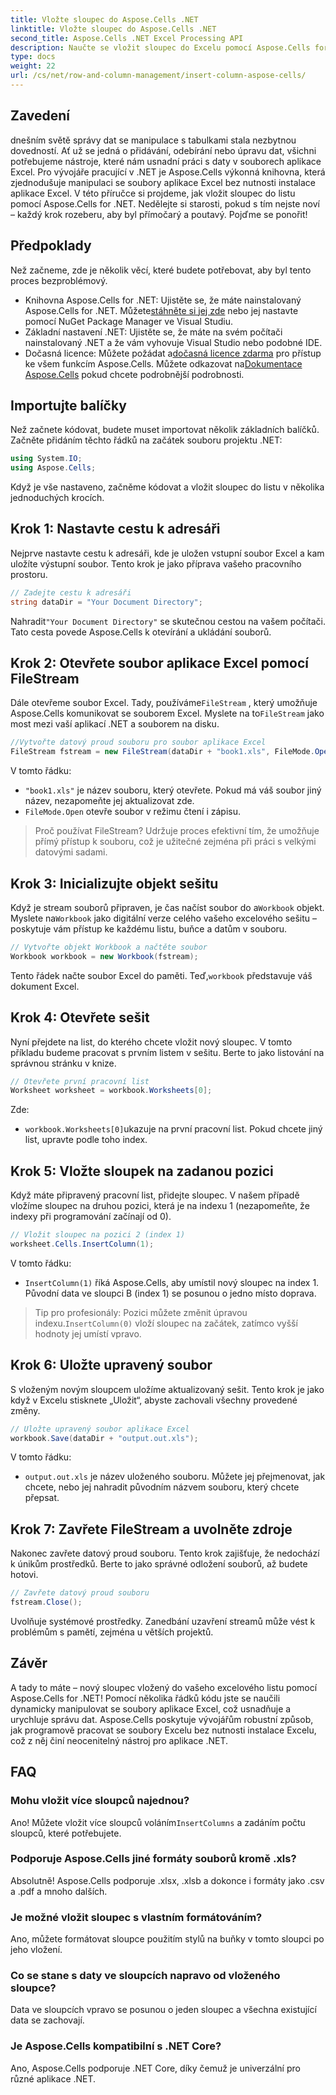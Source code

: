 ```yaml
---
title: Vložte sloupec do Aspose.Cells .NET
linktitle: Vložte sloupec do Aspose.Cells .NET
second_title: Aspose.Cells .NET Excel Processing API
description: Naučte se vložit sloupec do Excelu pomocí Aspose.Cells for .NET. Chcete-li bez problémů přidat nový sloupec, postupujte podle našeho jednoduchého průvodce krok za krokem. Ideální pro .NET vývojáře.
type: docs
weight: 22
url: /cs/net/row-and-column-management/insert-column-aspose-cells/
---
```

## Zavedení
dnešním světě správy dat se manipulace s tabulkami stala nezbytnou dovedností. Ať už se jedná o přidávání, odebírání nebo úpravu dat, všichni potřebujeme nástroje, které nám usnadní práci s daty v souborech aplikace Excel. Pro vývojáře pracující v .NET je Aspose.Cells výkonná knihovna, která zjednodušuje manipulaci se soubory aplikace Excel bez nutnosti instalace aplikace Excel. V této příručce si projdeme, jak vložit sloupec do listu pomocí Aspose.Cells for .NET. Nedělejte si starosti, pokud s tím nejste noví – každý krok rozeberu, aby byl přímočarý a poutavý. Pojďme se ponořit!
## Předpoklady
Než začneme, zde je několik věcí, které budete potřebovat, aby byl tento proces bezproblémový.
-  Knihovna Aspose.Cells for .NET: Ujistěte se, že máte nainstalovaný Aspose.Cells for .NET. Můžete[stáhněte si jej zde](https://releases.aspose.com/cells/net/) nebo jej nastavte pomocí NuGet Package Manager ve Visual Studiu.
- Základní nastavení .NET: Ujistěte se, že máte na svém počítači nainstalovaný .NET a že vám vyhovuje Visual Studio nebo podobné IDE.
- Dočasná licence: Můžete požádat a[dočasná licence zdarma](https://purchase.aspose.com/temporary-license/) pro přístup ke všem funkcím Aspose.Cells.
 Můžete odkazovat na[Dokumentace Aspose.Cells](https://reference.aspose.com/cells/net/) pokud chcete podrobnější podrobnosti.
## Importujte balíčky
Než začnete kódovat, budete muset importovat několik základních balíčků. Začněte přidáním těchto řádků na začátek souboru projektu .NET:
```csharp
using System.IO;
using Aspose.Cells;
```
Když je vše nastaveno, začněme kódovat a vložit sloupec do listu v několika jednoduchých krocích.
## Krok 1: Nastavte cestu k adresáři
Nejprve nastavte cestu k adresáři, kde je uložen vstupní soubor Excel a kam uložíte výstupní soubor. Tento krok je jako příprava vašeho pracovního prostoru.
```csharp
// Zadejte cestu k adresáři
string dataDir = "Your Document Directory";
```
 Nahradit`"Your Document Directory"` se skutečnou cestou na vašem počítači. Tato cesta povede Aspose.Cells k otevírání a ukládání souborů.
## Krok 2: Otevřete soubor aplikace Excel pomocí FileStream
 Dále otevřeme soubor Excel. Tady, používáme`FileStream` , který umožňuje Aspose.Cells komunikovat se souborem Excel. Myslete na to`FileStream` jako most mezi vaší aplikací .NET a souborem na disku.
```csharp
//Vytvořte datový proud souboru pro soubor aplikace Excel
FileStream fstream = new FileStream(dataDir + "book1.xls", FileMode.Open);
```
V tomto řádku:
- `"book1.xls"` je název souboru, který otevřete. Pokud má váš soubor jiný název, nezapomeňte jej aktualizovat zde.
- `FileMode.Open` otevře soubor v režimu čtení i zápisu.
> Proč používat FileStream? Udržuje proces efektivní tím, že umožňuje přímý přístup k souboru, což je užitečné zejména při práci s velkými datovými sadami.
## Krok 3: Inicializujte objekt sešitu
 Když je stream souborů připraven, je čas načíst soubor do a`Workbook` objekt. Myslete na`Workbook` jako digitální verze celého vašeho excelového sešitu – poskytuje vám přístup ke každému listu, buňce a datům v souboru.
```csharp
// Vytvořte objekt Workbook a načtěte soubor
Workbook workbook = new Workbook(fstream);
```
 Tento řádek načte soubor Excel do paměti. Teď,`workbook` představuje váš dokument Excel.
## Krok 4: Otevřete sešit
Nyní přejdete na list, do kterého chcete vložit nový sloupec. V tomto příkladu budeme pracovat s prvním listem v sešitu. Berte to jako listování na správnou stránku v knize.
```csharp
// Otevřete první pracovní list
Worksheet worksheet = workbook.Worksheets[0];
```
Zde:
- `workbook.Worksheets[0]`ukazuje na první pracovní list. Pokud chcete jiný list, upravte podle toho index.
## Krok 5: Vložte sloupek na zadanou pozici
Když máte připravený pracovní list, přidejte sloupec. V našem případě vložíme sloupec na druhou pozici, která je na indexu 1 (nezapomeňte, že indexy při programování začínají od 0).
```csharp
// Vložit sloupec na pozici 2 (index 1)
worksheet.Cells.InsertColumn(1);
```
V tomto řádku:
- `InsertColumn(1)` říká Aspose.Cells, aby umístil nový sloupec na index 1. Původní data ve sloupci B (index 1) se posunou o jedno místo doprava.
>  Tip pro profesionály: Pozici můžete změnit úpravou indexu.`InsertColumn(0)` vloží sloupec na začátek, zatímco vyšší hodnoty jej umístí vpravo.
## Krok 6: Uložte upravený soubor
S vloženým novým sloupcem uložíme aktualizovaný sešit. Tento krok je jako když v Excelu stisknete „Uložit“, abyste zachovali všechny provedené změny.
```csharp
// Uložte upravený soubor aplikace Excel
workbook.Save(dataDir + "output.out.xls");
```
V tomto řádku:
- `output.out.xls` je název uloženého souboru. Můžete jej přejmenovat, jak chcete, nebo jej nahradit původním názvem souboru, který chcete přepsat.
## Krok 7: Zavřete FileStream a uvolněte zdroje
Nakonec zavřete datový proud souboru. Tento krok zajišťuje, že nedochází k únikům prostředků. Berte to jako správné odložení souborů, až budete hotovi.
```csharp
// Zavřete datový proud souboru
fstream.Close();
```
Uvolňuje systémové prostředky. Zanedbání uzavření streamů může vést k problémům s pamětí, zejména u větších projektů.
## Závěr
A tady to máte – nový sloupec vložený do vašeho excelového listu pomocí Aspose.Cells for .NET! Pomocí několika řádků kódu jste se naučili dynamicky manipulovat se soubory aplikace Excel, což usnadňuje a urychluje správu dat. Aspose.Cells poskytuje vývojářům robustní způsob, jak programově pracovat se soubory Excelu bez nutnosti instalace Excelu, což z něj činí neocenitelný nástroj pro aplikace .NET.
## FAQ
### Mohu vložit více sloupců najednou?  
 Ano! Můžete vložit více sloupců voláním`InsertColumns` a zadáním počtu sloupců, které potřebujete.
### Podporuje Aspose.Cells jiné formáty souborů kromě .xls?  
Absolutně! Aspose.Cells podporuje .xlsx, .xlsb a dokonce i formáty jako .csv a .pdf a mnoho dalších.
### Je možné vložit sloupec s vlastním formátováním?  
Ano, můžete formátovat sloupce použitím stylů na buňky v tomto sloupci po jeho vložení.
### Co se stane s daty ve sloupcích napravo od vloženého sloupce?  
Data ve sloupcích vpravo se posunou o jeden sloupec a všechna existující data se zachovají.
### Je Aspose.Cells kompatibilní s .NET Core?  
Ano, Aspose.Cells podporuje .NET Core, díky čemuž je univerzální pro různé aplikace .NET.